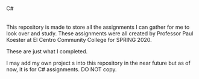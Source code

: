 #
C#

######

This repository is made to store all the assignments I can gather for me to look over and study. 
These assignments were all created by Professor Paul Koester at El Centro Community College for SPRING 2020.

These are just what I completed.

I may add my own project s into this repository in the near future but as of now, it is for C# assignments. DO NOT copy.

######
